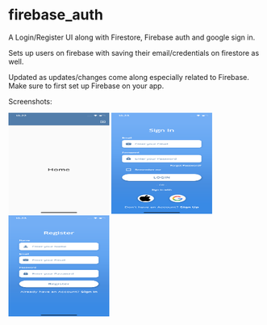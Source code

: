# firebase_auth



A Login/Register UI along with Firestore, Firebase auth and google sign in.

Sets up users on firebase with saving their email/credentials on firestore as well. 

Updated as updates/changes come along especially related to Firebase. Make sure to first set up Firebase on your app. 

Screenshots:

<img src="https://github.com/shehriyarmalik/LoginUiWithFirebaseAuth/blob/master/screenshots/Home..png?" height="200" width="200">
<img src="https://github.com/shehriyarmalik/LoginUiWithFirebaseAuth/blob/master/screenshots/Login.png?raw=true" height="200" width="200">
<img src="https://github.com/shehriyarmalik/LoginUiWithFirebaseAuth/blob/master/screenshots/Register.png?raw=true" height="200" width="200">


